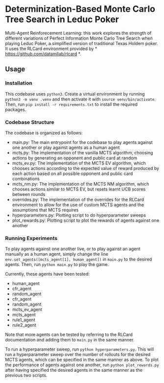 # Determinization-Based Monte Carlo Tree Search in Leduc Poker

Multi-Agent Reinforecement Learning: this work explores  the strength of different variations of Perfect Information Monte Carlo Tree Search when playing Leduc Poker, a simplified version of traditional Texas Holdem poker. It uses the RLCard environment provided by * https://github.com/datamllab/rlcard *.

## Usage

### Installation
This codebase uses `python3`. Create a virtual environment by running `python3 -m venv .venv` and then activate it with `source venv/bin/activate`. Then, run `pip install -r requirements.txt` to install the required packages.


### Codebase Structure
The codebase is organized as follows:
- main.py: The main entrypoint for the codebase to play agents against one another or play against agents as a human agent
- mcts.py: The implementation of the vanilla MCTS algorithm, choosing actions by generating an opponent and public card at random
- mcts_ev.py: The implementation of the MCTS EV algorithm, which chooses actions according to the expected value of reward produced by each action based on all possible opponent and public card combinations
- mcts_nm.py: The implementation of the MCTS NM algorithm, which chooses actions similar to MCTS EV, but resets learnt UCB scores between rounds
- overrides.py: The implementation of the overrides for the RLCard environment to allow for the use of custom MCTS agents and the assumptions that MCTS requires
- hyperparameters.py: Plotting script to do hyperparameter sweeps
- plot_rewards.py: Plotting script to plot the rewards of agents against one another

### Running Experiments
To play agents against one another live, or to play against an agent manually as a human agent, simply change the line `env.set_agents([mcts_agent[1], human_agent])` in `main.py` to the desired agents. Then, run `python main.py` to play the game.

Currently, these agents have been tested:
- human_agent
- cfr_agent 
- random_agent
- cfr_agent
- random_agent
- mcts_ev_agent
- mcts_agent
- rule1_agent
- rule2_agent

Note that more agents can be tested by referring to the RLCard documentation and adding them to `main.py` in the same manner. 

To run a hyperparameter sweep, run `python hyperparameters.py`. This will run a hyperparameter sweep over the number of rollouts for the desired MCTS agents, which can be specified in the same manner as above. To plot the performance of agents against one another, run `python plot_rewards.py` after having specified the desired agents in the same manner as the previous two scripts.